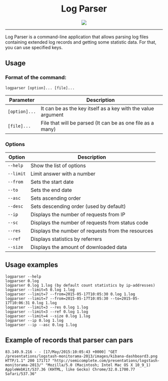 <h1 align="center">Log Parser</h1>

<p align="center">

<img src="https://img.shields.io/badge/made%20by-java--058--02-critical">

</p>

---
Log Parser is a command-line application that allows parsing log files containing extended log records and getting some
statistic data. For that, you can use specified keys.

## Usage

### Format of the command:

`logparser [option]... [file]...`

Parameter                 | Description
------------------------- | ------------------------------------------------------
`[option]...`             | It can be as the key itself as a key with the value argument
`[file]...`               | File that will be parsed (It can be as one file as a many)

### Options

Option                    | Description
------------------------- | ------------------------------------------------------
`--help`                  | Show the list of options
`--limit`                 | Limit answer with a number
`--from`                  | Sets the start date
`--to`                    | Sets the end date
`--asc`                   | Sets ascending order
`--desc`                  | Sets descending order (used by default)
`--ip`                    | Displays the number of requests from IP
`--sc`                    | Displays the number of requests from status code
`--res`                   | Displays the number of requests from the resources
`--ref`                   | Displays statistics by referrers
`--size`                  | Displays the amount of downloaded data

## Usage examples

````
logparser --help
logparser 0.log
logparser 0.log 1.log (by default count statistics by ip-addresses)
logparser --limit=5 0.log 1.log
logparser --limit=7 --from=2015-05-17T10:05:30 0.log 1.log
logparser --limit=7 --from=2015-05-17T10:05:30 --to=2015-05-17T10:06:31 0.log 1.log
logparser --limit=3 --res 0.log 1.log
logparser --limit=3 --ref 0.log 1.log
logparser --limit=4 --size 0.log 1.log
logparser --ip 0.log 1.log
logparser --ip --asc 0.log 1.log
````

## Example of records that parser can pars

````
83.149.9.216 - - [17/May/2015:10:05:43 +0000] "GET /presentations/logstash-monitorama-2013/images/kibana-dashboard3.png HTTP/1.1" 200 171717 "http://semicomplete.com/presentations/logstash-monitorama-2013/" "Mozilla/5.0 (Macintosh; Intel Mac OS X 10_9_1) AppleWebKit/537.36 (KHTML, like Gecko) Chrome/32.0.1700.77 Safari/537.36"
````